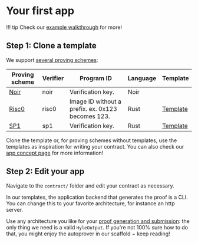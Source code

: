 # Your first app

!!! tip
    Check our [example walkthrough](./example/index.md) for more!

## Step 1: Clone a template

We support [several proving schemes](../reference/supported-proving-schemes.md):

| Proving scheme | Verifier | Program ID | Language | Template |
|----------------|----------|---------------------------------------------------|---|---|
| [Noir](https://noir-lang.org/docs/)     | noir     | Verification key. | Noir | |
| [Risc0](https://risc0.com/docs/)    | risc0    | Image ID without a prefix. ex. 0x123 becomes 123. | Rust | [Template](https://github.com/Hyle-org/template-risc0)|
| [SP1](https://docs.succinct.xyz/docs/introduction)        | sp1   | Verification key.       | Rust | [Template](https://github.com/Hyle-org/template-sp1)|

Clone the template or, for proving schemes without templates, use the templates as inspiration for writing your contract. You can also check our [app concept page](../concepts/smart-contracts.md) for more information!

## Step 2: Edit your app

Navigate to the `contract/` folder and edit your contract as necessary.

In our templates, the application backend that generates the proof is a CLI. You can change this to your favorite architecture, for instance an http server.

Use any architecture you like for your [proof generation and submission](../concepts/proof-generation.md): the only thing we need is a valid `HyleOutput`. If you're not 100% sure how to do that, you might enjoy the autoprover in our scaffold − keep reading!
